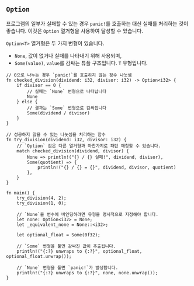 ## `Option`

프로그램의 일부가 실패할 수 있는 경우 `panic!`를 호출하는 대신 실패를 처리하는 것이 좋습니다. 이것은 `Option` 열거형을 사용하여 달성할 수 있습니다.

`Option<T>` 열거형은 두 가지 변형이 있습니다.

* `None`, 값이 없거나 실패를 나타내기 위해 사용되며,
* `Some(value)`, `value`를 감싸는 튜플 구조입니다. `T` 유형입니다.

```rust,editable,ignore,mdbook-runnable
// 0으로 나누는 경우 `panic!`를 호출하지 않는 정수 나눗셈
fn checked_division(dividend: i32, divisor: i32) -> Option<i32> {
    if divisor == 0 {
        // 실패는 `None` 변형으로 나타납니다
        None
    } else {
        // 결과는 `Some` 변형으로 감싸집니다
        Some(dividend / divisor)
    }
}

// 성공하지 않을 수 있는 나눗셈을 처리하는 함수
fn try_division(dividend: i32, divisor: i32) {
    // `Option` 값은 다른 열거형과 마찬가지로 패턴 매칭할 수 있습니다.
    match checked_division(dividend, divisor) {
        None => println!("{} / {} 실패!", dividend, divisor),
        Some(quotient) => {
            println!("{} / {} = {}", dividend, divisor, quotient)
        },
    }
}

fn main() {
    try_division(4, 2);
    try_division(1, 0);

    // `None`을 변수에 바인딩하려면 유형을 명시적으로 지정해야 합니다.
    let none: Option<i32> = None;
    let _equivalent_none = None::<i32>;

    let optional_float = Some(0f32);

    // `Some` 변형을 풀면 감싸진 값이 추출됩니다.
    println!("{:?} unwraps to {:?}", optional_float, optional_float.unwrap());

    // `None` 변형을 풀면 `panic!`가 발생합니다.
    println!("{:?} unwraps to {:?}", none, none.unwrap());
}
```

